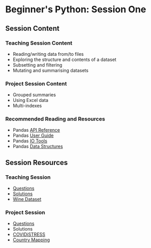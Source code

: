 # Beginner's Python: Session One

## Session Content

### Teaching Session Content

- Reading/writing data from/to files
- Exploring the structure and contents of a dataset
- Subsetting and filtering
- Mutating and summarising datasets

### Project Session Content

- Grouped summaries
- Using Excel data
- Multi-indexes

### Recommended Reading and Resources

- Pandas [API Reference](https://pandas.pydata.org/pandas-docs/stable/reference/index.html)
- Pandas [User Guide](https://pandas.pydata.org/pandas-docs/stable/user_guide/index.html)
- Pandas [IO Tools](https://pandas.pydata.org/pandas-docs/stable/user_guide/io.html)
- Pandas [Data Structures](https://pandas.pydata.org/pandas-docs/stable/user_guide/dsintro.html)

## Session Resources

### Teaching Session

- [Questions](https://github.com/warwickdatasciencesociety/python-for-data-science/blob/master/session-one/session-one-teaching-questions.ipynb?raw=true)
- [Solutions](https://github.com/warwickdatasciencesociety/python-for-data-science/blob/master/session-one/session-one-teaching-solutions.ipynb?raw=true)
- [Wine Dataset](https://raw.githubusercontent.com/warwickdatasciencesociety/python-for-data-science/master/session-one/data/winequality-red.csv)

### Project Session

- [Questions](https://github.com/warwickdatasciencesociety/python-for-data-science/blob/master/session-one/session-one-project-questions.ipynb?raw=true)
- Solutions
- [COVIDiSTRESS](https://raw.githubusercontent.com/warwickdatasciencesociety/python-for-data-science/master/session-one/data/covidstress.csv)
- [Country Mapping](https://raw.githubusercontent.com/warwickdatasciencesociety/python-for-data-science/master/session-one/data/country_by_continent.xlsx)


